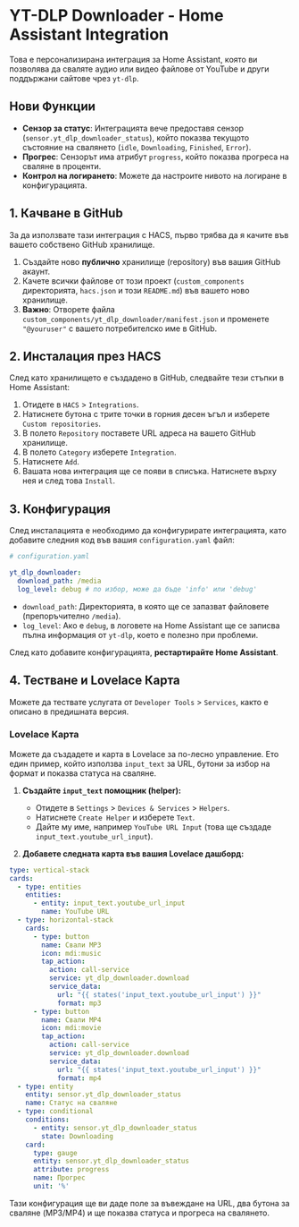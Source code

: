 
# YT-DLP Downloader - Home Assistant Integration

Това е персонализирана интеграция за Home Assistant, която ви позволява да сваляте аудио или видео файлове от YouTube и други поддържани сайтове чрез `yt-dlp`.

## Нови Функции

*   **Сензор за статус**: Интеграцията вече предоставя сензор (`sensor.yt_dlp_downloader_status`), който показва текущото състояние на свалянето (`idle`, `Downloading`, `Finished`, `Error`).
*   **Прогрес**: Сензорът има атрибут `progress`, който показва прогреса на сваляне в проценти.
*   **Контрол на логирането**: Можете да настроите нивото на логиране в конфигурацията.

## 1. Качване в GitHub

За да използвате тази интеграция с HACS, първо трябва да я качите във вашето собствено GitHub хранилище.

1.  Създайте ново **публично** хранилище (repository) във вашия GitHub акаунт.
2.  Качете всички файлове от този проект (`custom_components` директорията, `hacs.json` и този `README.md`) във вашето ново хранилище.
3.  **Важно**: Отворете файла `custom_components/yt_dlp_downloader/manifest.json` и променете `"@youruser"` с вашето потребителско име в GitHub.

## 2. Инсталация през HACS

След като хранилището е създадено в GitHub, следвайте тези стъпки в Home Assistant:

1.  Отидете в `HACS` > `Integrations`.
2.  Натиснете бутона с трите точки в горния десен ъгъл и изберете `Custom repositories`.
3.  В полето `Repository` поставете URL адреса на вашето GitHub хранилище.
4.  В полето `Category` изберете `Integration`.
5.  Натиснете `Add`.
6.  Вашата нова интеграция ще се появи в списъка. Натиснете върху нея и след това `Install`.

## 3. Конфигурация

След инсталацията е необходимо да конфигурирате интеграцията, като добавите следния код във вашия `configuration.yaml` файл:

```yaml
# configuration.yaml

yt_dlp_downloader:
  download_path: /media
  log_level: debug # по избор, може да бъде 'info' или 'debug'
```

*   `download_path`: Директорията, в която ще се запазват файловете (препоръчително `/media`).
*   `log_level`: Ако е `debug`, в логовете на Home Assistant ще се записва пълна информация от `yt-dlp`, което е полезно при проблеми.

След като добавите конфигурацията, **рестартирайте Home Assistant**.

## 4. Тестване и Lovelace Карта

Можете да тествате услугата от `Developer Tools` > `Services`, както е описано в предишната версия.

### Lovelace Карта

Можете да създадете и карта в Lovelace за по-лесно управление. Ето един пример, който използва `input_text` за URL, бутони за избор на формат и показва статуса на сваляне.

1.  **Създайте `input_text` помощник (helper):**
    *   Отидете в `Settings` > `Devices & Services` > `Helpers`.
    *   Натиснете `Create Helper` и изберете `Text`.
    *   Дайте му име, например `YouTube URL Input` (това ще създаде `input_text.youtube_url_input`).

2.  **Добавете следната карта във вашия Lovelace дашборд:**

```yaml
type: vertical-stack
cards:
  - type: entities
    entities:
      - entity: input_text.youtube_url_input
        name: YouTube URL
  - type: horizontal-stack
    cards:
      - type: button
        name: Свали MP3
        icon: mdi:music
        tap_action:
          action: call-service
          service: yt_dlp_downloader.download
          service_data:
            url: "{{ states('input_text.youtube_url_input') }}"
            format: mp3
      - type: button
        name: Свали MP4
        icon: mdi:movie
        tap_action:
          action: call-service
          service: yt_dlp_downloader.download
          service_data:
            url: "{{ states('input_text.youtube_url_input') }}"
            format: mp4
  - type: entity
    entity: sensor.yt_dlp_downloader_status
    name: Статус на сваляне
  - type: conditional
    conditions:
      - entity: sensor.yt_dlp_downloader_status
        state: Downloading
    card:
      type: gauge
      entity: sensor.yt_dlp_downloader_status
      attribute: progress
      name: Прогрес
      unit: '%'
```

Тази конфигурация ще ви даде поле за въвеждане на URL, два бутона за сваляне (MP3/MP4) и ще показва статуса и прогреса на свалянето.
